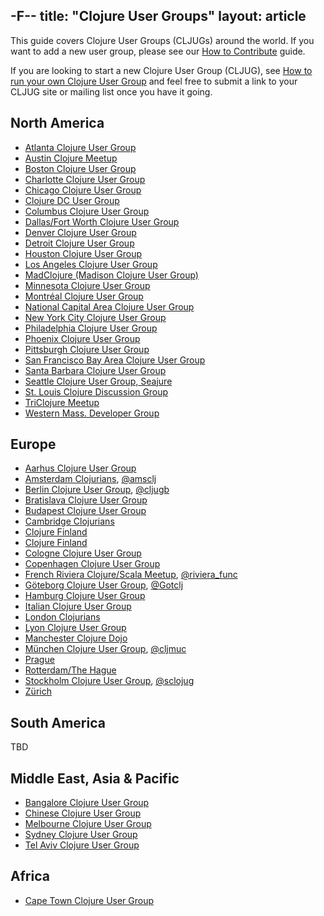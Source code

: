 -F--
title: "Clojure User Groups"
layout: article
---

This guide covers Clojure User Groups (CLJUGs) around the world. If you want to add a new user group,
please see our [How to Contribute](https://github.com/clojuredocs/guides#how-to-contribute) guide.

If you are looking to start a new Clojure User Group (CLJUG), see  [How to run your own Clojure User Group](/articles/ecosystem/running_cljug.html)
and feel free to submit a link to your CLJUG site or mailing list once you have it going.


## North America

 * [Atlanta Clojure User Group](http://www.meetup.com/Atl-Clj/)
 * [Austin Clojure Meetup](http://www.meetup.com/Austin-Clojure-Meetup/)
 * [Boston Clojure User Group](http://www.meetup.com/Boston-Clojure-Group/)
 * [Charlotte Clojure User Group](http://www.meetup.com/Charlotte-Clojure-Users-Group/)
 * [Chicago Clojure User Group](http://www.meetup.com/Chicago-Clojure/)
 * [Clojure DC User Group](http://clojuredc.org/)
 * [Columbus Clojure User Group](http://www.columbusclojure.com/)
 * [Dallas/Fort Worth Clojure User Group](http://www.meetup.com/DFW-Clojure/)
 * [Denver Clojure User Group](http://www.meetup.com/Denver-Clojure-Meetup/)
 * [Detroit Clojure User Group](http://groups.google.com/group/detroit-clojure)
 * [Houston Clojure User Group](http://groups.google.com/group/clj-houston)
 * [Los Angeles Clojure User Group](http://clj-la.org/)
 * [MadClojure (Madison Clojure User Group)](http://www.meetup.com/Madison-Clojure/)
 * [Minnesota Clojure User Group](http://clojure.mn/)
 * [Montréal Clojure User Group](https://groups.google.com/forum/#!forum/montreal-clojure-user-group)
 * [National Capital Area Clojure User Group](http://www.meetup.com/Cap-Clug/)
 * [New York City Clojure User Group](http://www.meetup.com/Clojure-NYC/)
 * [Philadelphia Clojure User Group](http://groups.google.com/group/phl-clojure-language-club)
 * [Phoenix Clojure User Group](http://clj-phx.wikispaces.com/)
 * [Pittsburgh Clojure User Group](http://www.meetup.com/Clojure-PGH/)
 * [San Francisco Bay Area Clojure User Group](http://www.meetup.com/The-Bay-Area-Clojure-User-Group/)
 * [Santa Barbara Clojure User Group](http://www.meetup.com/Santa-Barbara-Clojure-Users-Group/)
 * [Seattle Clojure User Group, Seajure](http://seajure.github.com/)
 * [St. Louis Clojure Discussion Group](http://clojurecljub.wordpress.com/)
 * [TriClojure Meetup](http://meetup.com/TriClojure/)
 * [Western Mass. Developer Group](http://wmassdevs.com/)


## Europe

 * [Aarhus Clojure User Group](http://www.clojure.dk/)
 * [Amsterdam Clojurians](http://ams-clj.github.com/), [@amsclj](http://twitter.com/cmsclj)
 * [Berlin Clojure User Group](http://www.meetup.com/Clojure-Berlin/), [@cljugb](http://twitter.com/cljugb)
 * [Bratislava Clojure User Group](http://groups.google.com/group/bratislava-clojure/)
 * [Budapest Clojure User Group](http://www.meetup.com/Budapest-Clojure-User-Group/)
 * [Cambridge Clojurians](http://www.meetup.com/Cambridge-Clojurians/)
 * [Clojure Finland](https://groups.google.com/forum/#%21forum/clojure-finland)
 * [Clojure Finland](https://groups.google.com/forum/?fromgroups#!forum/clojure-finland)
 * [Cologne Clojure User Group](http://www.meetup.com/clojure-cologne/)
 * [Copenhagen Clojure User Group](http://www.ative.dk/om-ative/arrangementer.aspx)
 * [French Riviera Clojure/Scala Meetup](http://www.meetup.com/riviera-scala-clojure), [@riviera_func](http://twitter.com/riviera_func)
 * [Göteborg Clojure User Group](http://www.meetup.com/got-clj/), [@Gotclj](https://twitter.com/Gotclj)
 * [Hamburg Clojure User Group](http://www.meetup.com/ClojureUserGroupHH/)
 * [Italian Clojure User Group](http://groups.google.com/group/clojure-italy)
 * [London Clojurians](http://londonclojurians.org/)
 * [Lyon Clojure User Group](http://clojure-lyon.eventbrite.fr/)
 * [Manchester Clojure Dojo](http://manchester.clojuredojo.com/)
 * [München Clojure User Group](http://www.meetup.com/clj-muc/), [@cljmuc](http://twitter.com/cljmuc)
 * [Prague](http://www.meetup.com/Lambda-Meetup-Group/)
 * [Rotterdam/The Hague](http://www.meetup.com/ehrd-clj)
 * [Stockholm Clojure User Group](http://groups.google.com/group/stockholm-clojure-user-group), [@sclojug](http://twitter.com/sclojug)
 * [Zürich](http://www.meetup.com/zh-clj-Zurich-Clojure-User-Group/)

## South America

TBD


## Middle East, Asia & Pacific

 * [Bangalore Clojure User Group](http://groups.google.com/group/bangalore-clj)
 * [Chinese Clojure User Group](https://groups.google.com/group/cn-clojure)
 * [Melbourne Clojure User Group](http://www.meetup.com/clj-melb/)
 * [Sydney Clojure User Group](http://www.meetup.com/clj-syd/)
 * [Tel Aviv Clojure User Group](http://www.meetup.com/Clojure-Israel/)

## Africa

 * [Cape Town Clojure User Group](https://twitter.com/clj_ug_ct)
